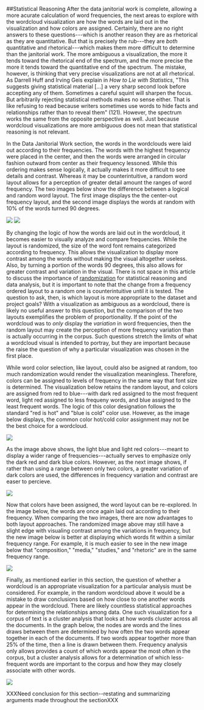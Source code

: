 ##Statistical Reasoning
After the data janitorial work is complete, allowing a more acurate calculation of word frequencies, the next areas to explore with the wordcloud visualization are how the words are laid out in the visualization and how colors are assigned. Certainly, there are no right answers to these questions---which is another reason they are as rhetorical as they are quantitative. But that is precisely the rub---they are *both* quantitative and rhetorical---which makes them more difficult to determine than the janitorial work. The more ambiguous a visualization, the more it tends toward the rhetorical end of the spectrum, and the more precise the more it tends toward the quantitative end of the spectrum. The mistake, however, is thinking that very precise visualizations are not at all rhetorical. As Darrell Huff and Irving Geis explain in *How to Lie with Statistics*, "This suggests giving statistical material [...] a very sharp second look before accepting any of them. Sometimes a careful squint will sharpen the focus. But arbitrarily rejecting statistical methods makes no sense either. That is like refusing to read because writers sometimes use words to hide facts and relationships rather than to reveal them" (121). However, the spectrum works the same from the opposite perspective as well. Just because wordcloud visualizations are more ambiguous does not mean that statistical reasoning is not relevant. 

In the Data Janitorial Work section, the words in the wordclouds were laid out according to their frequencies. The words with the highest frequency were placed in the center, and then the words were arranged in circular fashion outward from center as their frequency lessoned. While this ordering makes sense logically, it actually makes it more difficult to see details and contrast. Whereas it may be counterintuitive, a random word layout allows for a perception of greater detail amount the ranges of word frequency. The two images below show the difference between a logical and random word layout. The first image displays the the center-out frequency layout, and the second image displays the words at random with 10% of the words turned 90 degrees. 

![](./images/wc3.png)
![](./images/wc4.png)

By changing the logic of how the words are laid out in the wordcloud, it becomes easier to visually analyze and compare frequencies. While the layout is randomized, the size of the word font remains categorized according to frequency. This allows the visualization to display more contrast among the words without making the visual altogether useless. Also, by turning a portion of the words 90 degrees, this also allows for greater contrast and variation in the visual. There is not space in this article to discuss the importance of [randomization](https://en.wikipedia.org/wiki/Randomization) for statistical reasoning and data analysis, but it is important to note that the change from a frequency ordered layout to a random one is counterintuitive until it is tested. The question to ask, then, is which layout is more appropriate to the dataset and project goals? With a visualization as ambiguous as a wordcloud, there is likely no useful answer to this question, but the comparison of the two layouts exemplifies the problem of proportionality. If the point of the wordcloud was to *only* display the *variation* in word frequencies, then the random layout may create the perception of more frequency variation than is actually occurring in the corpus. Such questions stretch the limits of what a wordcloud visual is intended to portray, but they are important because the raise the question of why a particular visualization was chosen in the first place. 

While word color selection, like layout, could also be asigned at random, too much randomization would render the visualization meaningless. Therefore, colors can be assigned to levels of frequency in the same way that font size is determined. The visualization below retains the random layout, and colors are assigned from red to blue---with dark red assigned to the most frequent word, light red assigned to less frequeny words, and blue assigned to the least frequent words. The logic of this color designation follows the standard "red is hot" and "blue is cold" color use. However, as the image below displays, the common color hot/cold color assignment may not be the best choice for a wordcloud. 

![](./images/wc5.png)

As the image above shows, the light blue and light red colors---meant to display a wider range of frequencies---actually serves to emphasize only the dark red and dark blue colors. However, as the next image shows, if rather than using a range between only two colors, a greater variation of dark colors are used, the differences in frequency variation and contrast are easer to percieve. 

![](./images/wc6.png)

Now that colors have been assigned, the word layout can be re-explored. In the image below, the words are once again laid out according to their frequency. When comparing the two images, there are now advantages to both layout approaches. The randomized image above may still have a slight edge with visualing contrast among the variations in frequency, but the new image below is better at displaying which words fit within a similar frequency range. For example, it is much easier to see in the new image below that "composition," "media," "studies," and "rhetoric" are in the same frequency range. 

![](./images/wc7.png)

Finally, as mentioned earlier in this section, the question of whether a wordcloud is an appropriate visualization for a particular analysis must be considered. For example, in the random wordcloud above it would be a mistake to draw conclusions based on how close to one another words appear in the wordcloud. There are likely countless statistical approaches for determining the relationships among data. One such visualization for a corpus of text is a cluster analysis that looks at how words cluster across all the documents. In the graph below, the nodes are words and the lines draws between them are determined by how often the two words appear together in each of the documents. If two words appear together more than 25% of the time, then a line is drawn between them. Frequency analysis only allows provides a count of which words appear the most often in the corpus, but a cluster analysis allows for a determination of which less-frequent words are important to the corpus and how they may closely associate with other words. 

![](./images/cluster1.png)

XXXNeed conclusion for this section--restating and summarizing arguments made throughout the sectionXXX


